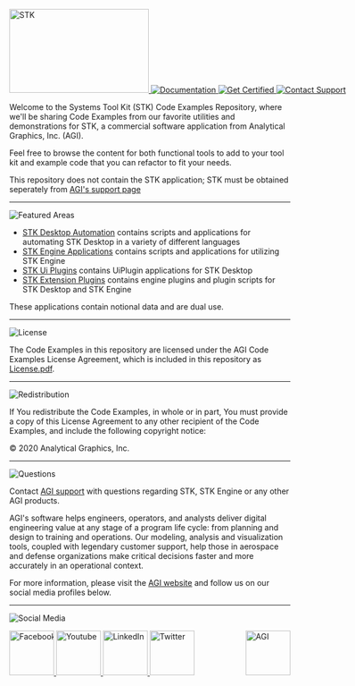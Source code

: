 <div align="left">

<p style="white-space: nowrap;">
<a href="STK">
<img src="https://user-images.githubusercontent.com/60275830/96516857-b6c9e100-121c-11eb-9483-773c013d9bd0.PNG" width="250" height="150" alt="STK">
</a>
<a href="https://help.agi.com/stkdevkit/index.htm">
<img src="https://user-images.githubusercontent.com/60275830/96516892-c6e1c080-121c-11eb-9f76-4a98bf8b9134.PNG" alt="Documentation">
</a>
<a href="http://www.agi.com/training-and-certification#cert">
<img src="https://user-images.githubusercontent.com/60275830/96516954-e4168f00-121c-11eb-96b2-719c66cae3a5.PNG" alt="Get Certified">
</a>
<a href="mailto:support@agi.com">
<img src="https://user-images.githubusercontent.com/60275830/96516988-f42e6e80-121c-11eb-8ab1-ca7ed8f110b3.PNG" alt="Contact Support">
</a>
</p>

</div>

Welcome to the Systems Tool Kit (STK) Code Examples Repository, where we'll be sharing Code Examples from our favorite utilities and demonstrations for STK, a commercial software application from Analytical Graphics, Inc. (AGI).

Feel free to browse the content for both functional tools to add to your tool kit and example code that you can refactor to fit your needs.

This repository does not contain the STK application; STK must be obtained seperately from [AGI's support page](https://support.agi.com/downloads)

----

<!--### Featured Examples Areas-->
![Featured Areas](https://user-images.githubusercontent.com/60275830/96517079-1c1dd200-121d-11eb-96d3-3f532d3711c0.PNG)

* [STK Desktop Automation](./StkAutomation) contains scripts and applications for automating STK Desktop in a variety of different languages
* [STK Engine Applications](./StkEngineApplications) contains scripts and applications for utilizing STK Engine
* [STK Ui Plugins](./StkUiPlugins) contains UiPlugin applications for STK Desktop
* [STK Extension Plugins](./StkExtensionPlugins) contains engine plugins and plugin scripts for STK Desktop and STK Engine

These applications contain notional data and are dual use.

----

<!--### License-->
![License](https://user-images.githubusercontent.com/60275830/96517099-263fd080-121d-11eb-84b0-0720d0d3c8e5.PNG)

The Code Examples in this repository are licensed under the AGI Code Examples License Agreement, which is included in this repository as [License.pdf](License.pdf).

----

<!--### Redistribution -->
![Redistribution](https://user-images.githubusercontent.com/60275830/96517116-3061cf00-121d-11eb-8a7b-22a732d64a4f.PNG)

If You redistribute the Code Examples, in whole or in part, You must provide a copy of this License Agreement to any other recipient of the Code Examples, and include the following copyright notice:

© 2020 Analytical Graphics, Inc.

----

<!--### What if I have questions about STK -->
![Questions](https://user-images.githubusercontent.com/60275830/96517136-3b1c6400-121d-11eb-8316-239dfd653c52.PNG)

Contact [AGI support](mail:support@agi.com) with questions regarding STK, STK Engine or any other AGI products.

AGI's software helps engineers, operators, and analysts deliver digital engineering value at any stage of a program life cycle: from planning and design to training and operations. Our modeling, analysis and visualization tools, coupled with legendary customer support, help those in aerospace and defense organizations make critical decisions faster and more accurately in an operational context.


For more information, please visit the [AGI website](https://www.agi.com "AGI's Homepage") and follow us on our social media profiles below.

----

![Social Media](https://user-images.githubusercontent.com/60275830/96517157-453e6280-121d-11eb-8350-0d4ea9aa48d7.PNG)

<div align="left">
<p style="white-space: nowrap;">
<a href="https://www.facebook.com/AnalyticalGraphics">
<img src="https://agi.widen.net/content/ittkxedjpm/jpeg/facebook.png" width="80" height="80" alt="Facebook">
</a>
<a href="https://www.youtube.com/user/AnalyticalGraphics">
<img src="https://agi.widen.net/content/i5vb9swh4e/jpeg/Youtube.png" width="80" height="80" alt="Youtube">
</a>
<a href="https://www.linkedin.com/company/agi?trk=company_logo">
<img src="https://agi.widen.net/content/foz3n4wgkh/jpeg/linkedin.png" width="80" height="80" alt="LinkedIn">
</a>
<a href="https://twitter.com/agitweets">
<img src="https://agi.widen.net/content/xbt8vag5rw/jpeg/twitter.png" width="80" height="80" alt="Twitter">
</a>

<a href="https://www.agi.com">
<img src="https://agi.widen.net/content/9fql14lj9u/jpeg/AGILOGO_2017_Vertical_Black.png" width="80" height="80" alt="AGI" style="float:right">
</a>
</p>
</div>
